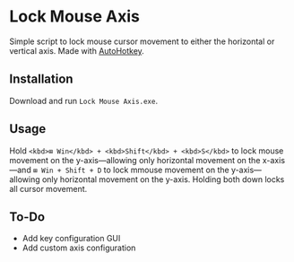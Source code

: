 # Lock Mouse Axis
Simple script to lock mouse cursor movement to either the horizontal or vertical axis. Made with [AutoHotkey](https://www.autohotkey.com/ "AutoHotkey").

## Installation

Download and run `Lock Mouse Axis.exe`.

## Usage

Hold `<kbd>⊞ Win</kbd> + <kbd>Shift</kbd> + <kbd>S</kbd>` to lock mouse movement on the y-axis—allowing only horizontal movement on the x-axis—and `⊞ Win + Shift + D` to lock mmouse movement on the y-axis—allowing only horizontal movement on the y-axis. Holding both down locks all cursor movement.

## To-Do

* Add key configuration GUI
* Add custom axis configuration
